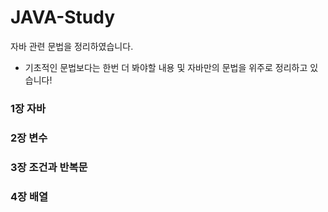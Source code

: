 # JAVA-Study
자바 관련 문법을 정리하였습니다.
- 기초적인 문법보다는 한번 더 봐야할 내용 및 자바만의 문법을 위주로 정리하고 있습니다!

### 1장 자바
### 2장 변수
### 3장 조건과 반복문
### 4장 배열
